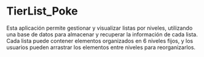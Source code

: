 # TierList_Poke

Esta aplicación permite gestionar y visualizar listas por niveles, utilizando una base de
datos para almacenar y recuperar la información de cada lista. Cada lista puede
contener elementos organizados en 6 niveles fijos, y los usuarios pueden arrastrar los
elementos entre niveles para reorganizarlos.
